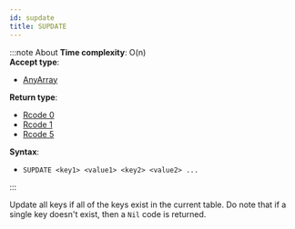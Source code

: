 ```yaml
---
id: supdate
title: SUPDATE
---
```


:::note About
**Time complexity**: O(n)  
**Accept type**:

- [AnyArray](../protocol/data-types.md#any-array)

**Return type**:

- [Rcode 0](../protocol/response-codes.md)
- [Rcode 1](../protocol/response-codes.md)
- [Rcode 5](../protocol/response-codes.md)

**Syntax**:

- `SUPDATE <key1> <value1> <key2> <value2> ...`

:::

Update all keys if all of the keys exist in the current table. Do note that if a single key doesn't
exist, then a `Nil` code is returned.

